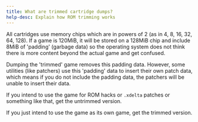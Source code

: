 ```yaml
---
title: What are trimmed cartridge dumps?
help-desc: Explain how ROM trimming works
---
```


All cartridges use memory chips which are in powers of 2 (as in 4, 8, 16, 32, 64, 128). If a game is 120MiB, it will be stored on a 128MiB chip and include 8MiB of 'padding' (garbage data) so the operating system does not think there is more content beyond the actual game and get confused.

Dumping the 'trimmed' game removes this padding data. However, some utilities (like patchers) use this 'padding' data to insert their own patch data, which means if you do not include the padding data, the patchers will be unable to insert their data.

If you intend to use the game for ROM hacks or `.xdelta` patches or something like that, get the untrimmed version.

If you just intend to use the game as its own game, get the trimmed version.
